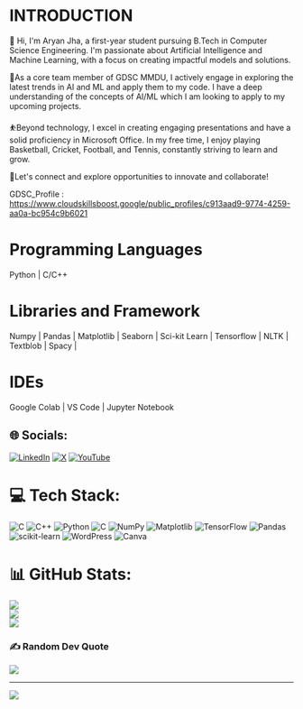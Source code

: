 # INTRODUCTION
👋 Hi, I'm Aryan Jha, a first-year student pursuing B.Tech in Computer Science Engineering. I'm passionate about Artificial Intelligence and Machine Learning, with a focus on creating impactful models and solutions.

👥As a core team member of GDSC MMDU, I actively engage in exploring the latest trends in AI and ML and apply them to my code. I have a deep understanding of the concepts of AI/ML which I am looking to apply to my upcoming projects.

⛹️Beyond technology, I excel in creating engaging presentations and have a solid proficiency in Microsoft Office. In my free time, I enjoy playing Basketball, Cricket, Football, and Tennis, constantly striving to learn and grow.

🌟Let's connect and explore opportunities to innovate and collaborate!

GDSC_Profile : https://www.cloudskillsboost.google/public_profiles/c913aad9-9774-4259-aa0a-bc954c9b6021

# Programming Languages
Python | C/C++ 

# Libraries and Framework 
Numpy | Pandas | Matplotlib | Seaborn | Sci-kit Learn | Tensorflow | NLTK | Textblob | Spacy |

# IDEs
Google Colab | VS Code | Jupyter Notebook

## 🌐 Socials:
[![LinkedIn](https://img.shields.io/badge/LinkedIn-%230077B5.svg?logo=linkedin&logoColor=white)](https://linkedin.com/in/https://www.linkedin.com/in/aryan-jha-63bab3288/) [![X](https://img.shields.io/badge/X-black.svg?logo=X&logoColor=white)](https://x.com/aeyyjeyy98) [![YouTube](https://img.shields.io/badge/YouTube-%23FF0000.svg?logo=YouTube&logoColor=white)](https://youtube.com/@aryanjha2005) 

# 💻 Tech Stack:
![C](https://img.shields.io/badge/c-%2300599C.svg?style=for-the-badge&logo=c&logoColor=white) ![C++](https://img.shields.io/badge/c++-%2300599C.svg?style=for-the-badge&logo=c%2B%2B&logoColor=white) ![Python](https://img.shields.io/badge/python-3670A0?style=for-the-badge&logo=python&logoColor=ffdd54) ![C](https://img.shields.io/badge/c-%2300599C.svg?style=for-the-badge&logo=c&logoColor=white) ![NumPy](https://img.shields.io/badge/numpy-%23013243.svg?style=for-the-badge&logo=numpy&logoColor=white) ![Matplotlib](https://img.shields.io/badge/Matplotlib-%23ffffff.svg?style=for-the-badge&logo=Matplotlib&logoColor=black) ![TensorFlow](https://img.shields.io/badge/TensorFlow-%23FF6F00.svg?style=for-the-badge&logo=TensorFlow&logoColor=white) ![Pandas](https://img.shields.io/badge/pandas-%23150458.svg?style=for-the-badge&logo=pandas&logoColor=white) ![scikit-learn](https://img.shields.io/badge/scikit--learn-%23F7931E.svg?style=for-the-badge&logo=scikit-learn&logoColor=white) ![WordPress](https://img.shields.io/badge/WordPress-%23117AC9.svg?style=for-the-badge&logo=WordPress&logoColor=white) ![Canva](https://img.shields.io/badge/Canva-%2300C4CC.svg?style=for-the-badge&logo=Canva&logoColor=white)
# 📊 GitHub Stats:
![](https://github-readme-stats.vercel.app/api?username=aeyjeyaryan&theme=dark&hide_border=false&include_all_commits=false&count_private=false)<br/>
![](https://github-readme-streak-stats.herokuapp.com/?user=aeyjeyaryan&theme=dark&hide_border=false)<br/>
![](https://github-readme-stats.vercel.app/api/top-langs/?username=aeyjeyaryan&theme=dark&hide_border=false&include_all_commits=false&count_private=false&layout=compact)

### ✍️ Random Dev Quote
![](https://quotes-github-readme.vercel.app/api?type=horizontal&theme=radical)

---
[![](https://visitcount.itsvg.in/api?id=aeyjeyaryan&icon=0&color=0)](https://visitcount.itsvg.in)

<!-- Proudly created with GPRM ( https://gprm.itsvg.in ) -->
